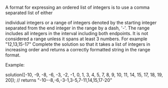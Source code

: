A format for expressing an ordered list of integers is to use a comma separated list of either

individual integers
or a range of integers denoted by the starting integer separated from the end integer in the range by a dash, '-'. The range includes all integers in the interval including both endpoints. It is not considered a range unless it spans at least 3 numbers. For example "12,13,15-17"
Complete the solution so that it takes a list of integers in increasing order and returns a correctly formatted string in the range format.

Example:

solution([-10, -9, -8, -6, -3, -2, -1, 0, 1, 3, 4, 5, 7, 8, 9, 10, 11, 14, 15, 17, 18, 19, 20]);
// returns "-10--8,-6,-3-1,3-5,7-11,14,15,17-20"